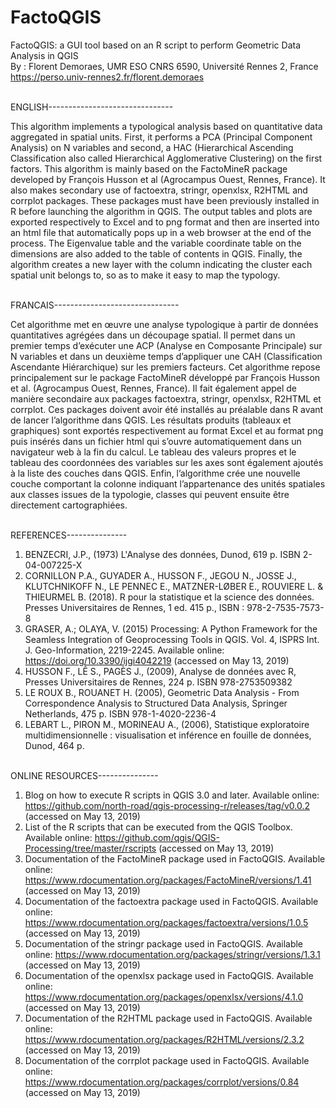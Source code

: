 # FactoQGIS
FactoQGIS: a GUI tool based on an R script to perform Geometric Data Analysis in QGIS
</br> By : Florent Demoraes, UMR ESO CNRS 6590, Université Rennes 2, France
</br> https://perso.univ-rennes2.fr/florent.demoraes




</br> ENGLISH------------------------------- 

This algorithm implements a typological analysis based on quantitative data aggregated in spatial units. First, it performs a PCA (Principal Component Analysis) on N variables and second, a HAC (Hierarchical Ascending Classification also called Hierarchical Agglomerative Clustering) on the first factors. This algorithm is mainly based on the FactoMineR package developed by François Husson et al (Agrocampus Ouest, Rennes, France). It also makes secondary use of factoextra, stringr, openxlsx, R2HTML and corrplot packages. These packages must have been previously installed in R before launching the algorithm in QGIS. The output tables and plots are exported respectively to Excel and to png format and then are inserted into an html file that automatically pops up in a web browser at the end of the process. The Eigenvalue table and the variable coordinate table on the dimensions are also added to the table of contents in QGIS. Finally, the algorithm creates a new layer with the column indicating the cluster each spatial unit belongs to, so as to make it easy to map the typology.


</br> FRANCAIS------------------------------- 

Cet algorithme met en œuvre une analyse typologique à partir de données quantitatives agrégées dans un découpage spatial. Il permet dans un premier temps d’exécuter une ACP (Analyse en Composante Principale) sur N variables et dans un deuxième temps d’appliquer une CAH (Classification Ascendante Hiérarchique) sur les premiers facteurs. Cet algorithme repose principalement sur le package FactoMineR développé par François Husson et al. (Agrocampus Ouest, Rennes, France). Il fait également appel de manière secondaire aux packages factoextra, stringr, openxlsx, R2HTML et corrplot. Ces packages doivent avoir été installés au préalable dans R avant de lancer l’algorithme dans QGIS. Les résultats produits (tableaux et graphiques) sont exportés respectivement au format Excel et au format png puis insérés dans un fichier html qui s’ouvre automatiquement dans un navigateur web à la fin du calcul. Le tableau des valeurs propres et le tableau des coordonnées des variables sur les axes sont également ajoutés à la liste des couches dans QGIS. Enfin, l’algorithme crée une nouvelle couche comportant la colonne indiquant l’appartenance des unités spatiales aux classes issues de la typologie, classes qui peuvent ensuite être directement cartographiées.


</br> REFERENCES---------------

1.	BENZECRI, J.P., (1973) L'Analyse des données, Dunod, 619 p. ISBN 2-04-007225-X
2.	CORNILLON P.A., GUYADER A., HUSSON F., JEGOU N., JOSSE J., KLUTCHNIKOFF N., LE PENNEC E., MATZNER-LØBER E., ROUVIERE L. & THIEURMEL B. (2018). R pour la statistique et la science des données. Presses Universitaires de Rennes, 1 ed. 415 p., ISBN : 978-2-7535-7573-8
3.	GRASER, A.; OLAYA, V. (2015) Processing: A Python Framework for the Seamless Integration of Geoprocessing Tools in QGIS. Vol. 4, ISPRS Int. J. Geo-Information, 2219-2245. Available online: https://doi.org/10.3390/ijgi4042219 (accessed on May 13, 2019)
4.	HUSSON F., LÊ S., PAGÈS J., (2009), Analyse de données avec R, Presses Universitaires de Rennes, 224 p. ISBN 978-2753509382
5.	LE ROUX B., ROUANET H. (2005), Geometric Data Analysis - From Correspondence Analysis to Structured Data Analysis, Springer Netherlands, 475 p. ISBN 978-1-4020-2236-4
6.	LEBART L., PIRON M., MORINEAU A., (2006), Statistique exploratoire multidimensionnelle : visualisation et inférence en fouille de données, Dunod, 464 p.


</br> ONLINE RESOURCES---------------

1.	Blog on how to execute R scripts in QGIS 3.0 and later. Available online: https://github.com/north-road/qgis-processing-r/releases/tag/v0.0.2 (accessed on May 13, 2019)
2.	List of the R scripts that can be executed from the QGIS Toolbox. Available online: https://github.com/qgis/QGIS-Processing/tree/master/rscripts (accessed on May 13, 2019)
3.	Documentation of the FactoMineR package used in FactoQGIS. Available online: https://www.rdocumentation.org/packages/FactoMineR/versions/1.41 (accessed on May 13, 2019)
4.	Documentation of the factoextra package used in FactoQGIS. Available online: https://www.rdocumentation.org/packages/factoextra/versions/1.0.5 (accessed on May 13, 2019)
5.	Documentation of the stringr package used in FactoQGIS. Available online: https://www.rdocumentation.org/packages/stringr/versions/1.3.1 (accessed on May 13, 2019)
6.	Documentation of the openxlsx package used in FactoQGIS. Available online: https://www.rdocumentation.org/packages/openxlsx/versions/4.1.0 (accessed on May 13, 2019)
7.	Documentation of the R2HTML package used in FactoQGIS. Available online: https://www.rdocumentation.org/packages/R2HTML/versions/2.3.2 (accessed on May 13, 2019)
8.	Documentation of the corrplot package used in FactoQGIS. Available online: https://www.rdocumentation.org/packages/corrplot/versions/0.84 (accessed on May 13, 2019)



